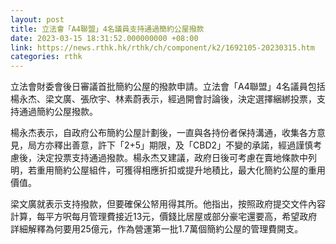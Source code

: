 ```yaml
---
layout: post
title: 立法會「A4聯盟」4名議員支持通過簡約公屋撥款
date: 2023-03-15 18:31:52.000000000 +08:00
link: https://news.rthk.hk/rthk/ch/component/k2/1692105-20230315.htm
categories: rthk
---
```


立法會財委會後日審議首批簡約公屋的撥款申請。立法會「A4聯盟」4名議員包括楊永杰、梁文廣、張欣宇、林素蔚表示，經過開會討論後，決定選擇綑綁投票，支持通過簡約公屋撥款。

楊永杰表示，自政府公布簡約公屋計劃後，一直與各持份者保持溝通，收集各方意見，局方亦釋出善意，許下「2+5」期限，及「CBD2」不變的承諾，經過謹慎考慮後，決定投票支持通過撥款。楊永杰又建議，政府日後可考慮在賣地條款中列明，若重用簡約公屋組件，可獲得相應折扣或提升地積比，最大化簡約公屋的重用價值。

梁文廣就表示支持撥款，但要確保公帑用得其所。他指出，按照政府提交文件內容計算，每平方呎每月管理費接近13元，價錢比居屋或部分豪宅還要高，希望政府詳細解釋為何要用25億元，作為營運第一批1.7萬個簡約公屋的管理費開支。
